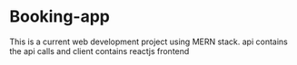 # Booking-app
This is a current web development project using MERN stack. api contains the api calls and client contains reactjs frontend
